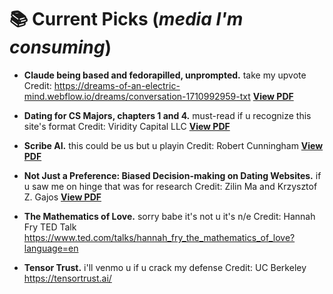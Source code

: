 # 📚 Current Picks (_media I'm consuming_)
- **Claude being based and fedorapilled, unprompted.** take my upvote
Credit: https://dreams-of-an-electric-mind.webflow.io/dreams/conversation-1710992959-txt
[**View PDF**](./pdfs/claudewearsafedora.pdf)

- **Dating for CS Majors, chapters 1 and 4.** must-read if u recognize this site's format
Credit: Viridity Capital LLC
[**View PDF**](./pdfs/DatingForCSMajors.pdf)

- **Scribe AI.** this could be us but u playin
Credit: Robert Cunningham
[**View PDF**](./pdfs/Scribe_AI.pdf)

- **Not Just a Preference: Biased Decision-making on Dating Websites.** if u saw me on hinge that was for research
Credit: Zilin Ma and Krzysztof Z. Gajos
[**View PDF**](./pdfs/ma2022preference.pdf)

- **The Mathematics of Love.** sorry babe it's not u it's n/e
Credit: Hannah Fry TED Talk
https://www.ted.com/talks/hannah_fry_the_mathematics_of_love?language=en

- **Tensor Trust.** i'll venmo u if u crack my defense
Credit: UC Berkeley
https://tensortrust.ai/

